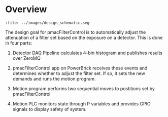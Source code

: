 # Overview

```{raw} html
:file: ../images/design_schematic.svg
```

The design goal for pmacFilterControl is to automatically adjust the attenuation of a
filter set based on the exposure on a detector. This is done in four parts:

1. Detector DAQ Pipeline calculates 4-bin histogram and publishes results over ZeroMQ

2. pmacFilterControl app on PowerBrick receives these events and determines whether to
adjust the filter set. If so, it sets the new demands and runs the motion program.

3. Motion program performs two sequential moves to postitions set by pmacFilterControl

4. Motion PLC monitors state through P variables and provides GPIO signals to display
safety of system.
